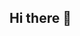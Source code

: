 ## Hi there 👋

<!--
**L00203126/L00203126** is a ✨ _special_ ✨ repository because its `README.md` (this file) appears on your GitHub profile.

Here are some ideas to get you started:

- 🔭 I’m currently working on github
- 🌱 I’m currently learning github and Iac
- 👯 I’m looking to collaborate on nothing atm
- 🤔 I’m looking for help with github
- 💬 Ask me about networking
-->
